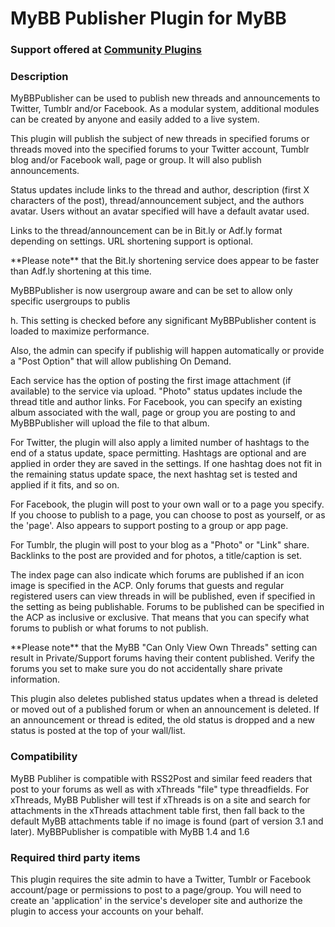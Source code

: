 <h1>MyBB Publisher Plugin for MyBB</h1>
<h3>Support offered at <a href="http://www.communityplugins.com/forum/forumdisplay.php?fid=5" target="_blank">Community Plugins</a></h3>
<h3>Description</h3>
<p>MyBBPublisher can be used to publish new threads and announcements to Twitter, Tumblr and/or Facebook. As a modular system, additional modules can be created by anyone and easily added to a live system.</p>
<p>This plugin will publish the subject of new threads in specified forums or threads moved into the specified forums to your Twitter account, Tumblr blog and/or Facebook wall, page or group. It will also publish announcements. </p>
<p>Status updates include links to the thread and author, description (first X characters of the post), thread/announcement subject, and the authors avatar. Users without an avatar specified will have a default avatar used.</p>
<p>Links to the thread/announcement can be in Bit.ly or Adf.ly format depending on settings. URL shortening support is optional.</p>
<p>**Please note** that the Bit.ly shortening service does appear to be faster than Adf.ly shortening at this time.</p>
<p>MyBBPublisher is now usergroup aware and can be set to allow only specific usergroups to publis</p>h. This setting is checked before any significant MyBBPublisher content is loaded to maximize performance. 
<p>Also, the admin can specify if publishig will happen automatically or provide a "Post Option" that will allow publishing On Demand.</p>
<p>Each service has the option of posting the first image attachment (if available) to the service via upload. "Photo" status updates include the thread title and author links. For Facebook, you can specify an existing album associated with the wall, page or group you are posting to and MyBBPublisher will upload the file to that album.</p>
<p>For Twitter, the plugin will also apply a limited number of hashtags to the end of a status update, space permitting. Hashtags are optional and are applied in order they are saved in the settings. If one hashtag does not fit in the remaining status update space, the next hashtag set is tested and applied if it fits, and so on.</p>
<p>For Facebook, the plugin will post to your own wall or to a page you specify. If you choose to publish to a page, you can choose to post as yourself, or as the 'page'. Also appears to support posting to a group or app page.</p>
<p>For Tumblr, the plugin will post to your blog as a "Photo" or "Link" share. Backlinks to the post are provided and for photos, a title/caption is set. </p>
<p>The index page can also indicate which forums are published if an icon image is specified in the ACP. Only forums that guests and regular registered users can view threads in will be published, even if specified in the setting as being publishable. Forums to be published can be specified in the ACP as inclusive or exclusive. That means that you can specify what forums to publish or what forums to not publish.</p>
<p>**Please note** that the MyBB "Can Only View Own Threads" setting can result in Private/Support forums having their content published. Verify the forums you set to make sure you do not accidentally share private information.</p>
<p>This plugin also deletes published status updates when a thread is deleted or moved out of a published forum or when an announcement is deleted. If an announcement or thread is edited, the old status is dropped and a new status is posted at the top of your wall/list.</p>
<h3>Compatibility</h3>
<p>MyBB Publiher is compatible with RSS2Post and similar feed readers that post to your forums as well as with xThreads "file" type threadfields. For xThreads, MyBB Publisher will test if xThreads is on a site and search for attachments in the xThreads attachment table first, then fall back to the default MyBB attachments table if no image is found (part of version 3.1 and later). MyBBPublisher is compatible with MyBB 1.4 and 1.6</p>
<h3>Required third party items</h3>
<p>This plugin requires the site admin to have a Twitter, Tumblr or Facebook account/page or permissions to post to a page/group. You will need to create an 'application' in the service's developer site and authorize the plugin to access your accounts on your behalf.</p>
